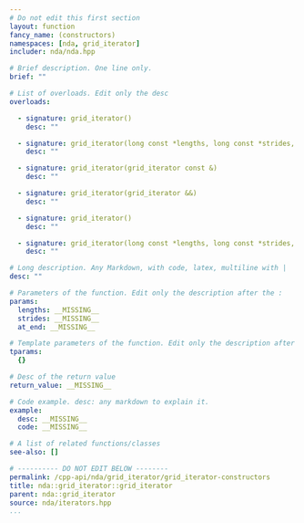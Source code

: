 ```yaml
---
# Do not edit this first section
layout: function
fancy_name: (constructors)
namespaces: [nda, grid_iterator]
includer: nda/nda.hpp

# Brief description. One line only.
brief: ""

# List of overloads. Edit only the desc
overloads:

  - signature: grid_iterator()
    desc: ""

  - signature: grid_iterator(long const *lengths, long const *strides, bool at_end)
    desc: ""

  - signature: grid_iterator(grid_iterator const &)
    desc: ""

  - signature: grid_iterator(grid_iterator &&)
    desc: ""

  - signature: grid_iterator()
    desc: ""

  - signature: grid_iterator(long const *lengths, long const *strides, bool at_end)
    desc: ""

# Long description. Any Markdown, with code, latex, multiline with |
desc: ""

# Parameters of the function. Edit only the description after the :
params:
  lengths: __MISSING__
  strides: __MISSING__
  at_end: __MISSING__

# Template parameters of the function. Edit only the description after the :
tparams:
  {}

# Desc of the return value
return_value: __MISSING__

# Code example. desc: any markdown to explain it.
example:
  desc: __MISSING__
  code: __MISSING__

# A list of related functions/classes
see-also: []

# ---------- DO NOT EDIT BELOW --------
permalink: /cpp-api/nda/grid_iterator/grid_iterator-constructors
title: nda::grid_iterator::grid_iterator
parent: nda::grid_iterator
source: nda/iterators.hpp
...
```


